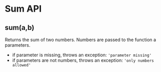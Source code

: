 # Sum API

## **sum(a,b)**

Returns the sum of two numbers. Numbers are passed to the function a parameters.

- if parameter is missing, throws an exception: `'parameter missing'`
- if parameters are not numbers, throws an exception: `'only numbers allowed'`
